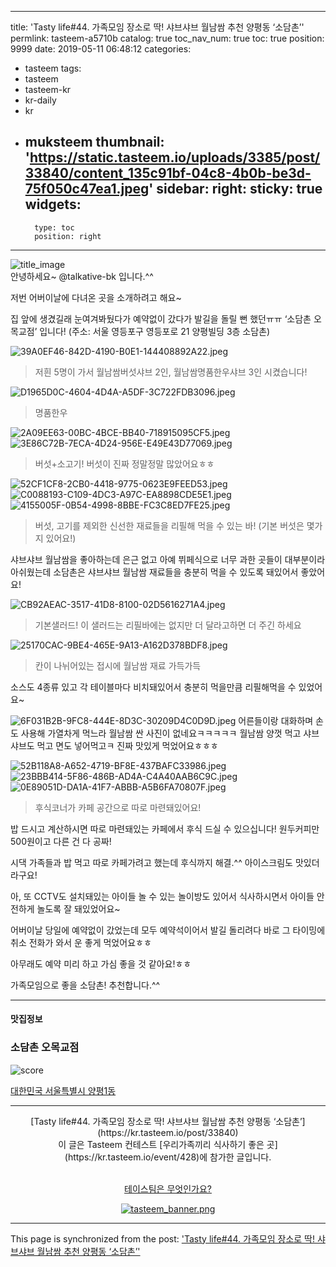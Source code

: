 
---
title: 'Tasty life#44. 가족모임 장소로 딱! 샤브샤브 월남쌈 추천 양평동 ‘소담촌’'
permlink: tasteem-a5710b
catalog: true
toc_nav_num: true
toc: true
position: 9999
date: 2019-05-11 06:48:12
categories:
- tasteem
tags:
- tasteem
- tasteem-kr
- kr-daily
- kr
- muksteem
thumbnail: 'https://static.tasteem.io/uploads/3385/post/33840/content_135c91bf-04c8-4b0b-be3d-75f050c47ea1.jpeg'
sidebar:
    right:
        sticky: true
widgets:
    -
        type: toc
        position: right
---


![title_image](https://static.tasteem.io/uploads/3385/post/33840/content_135c91bf-04c8-4b0b-be3d-75f050c47ea1.jpeg)
<br/>
안녕하세요~ @talkative-bk 입니다.^^

저번 어버이날에 다녀온 곳을 소개하려고 해요~

집 앞에 생겼길래 눈여겨봐뒀다가 예약없이 갔다가
발길을 돌릴 뻔 했던ㅠㅠ ‘소담촌 오목교점’ 입니다!
(주소: 서울 영등포구 영등포로 21 양평빌딩 3층 소담촌)

![39A0EF46-842D-4190-B0E1-144408892A22.jpeg](https://static.tasteem.io/uploads/image/image/171630/4fa0ae46-c140-4665-b8a3-669ac6c1dda6.jpeg)
>저흰 5명이 가서 월남쌈버섯샤브 2인, 월남쌈명품한우샤브 3인 시켰습니다!

![D1965D0C-4604-4D4A-A5DF-3C722FDB3096.jpeg](https://static.tasteem.io/uploads/image/image/171631/4fa0ae46-c140-4665-b8a3-669ac6c1dda6.jpeg)
>명품한우

![2A09EE63-00BC-4BCE-BB40-718915095CF5.jpeg](https://static.tasteem.io/uploads/image/image/171632/4fa0ae46-c140-4665-b8a3-669ac6c1dda6.jpeg)
![3E86C72B-7ECA-4D24-956E-E49E43D77069.jpeg](https://static.tasteem.io/uploads/image/image/171636/4fa0ae46-c140-4665-b8a3-669ac6c1dda6.jpeg)
>버섯+소고기! 버섯이 진짜 정말정말 많았어요ㅎㅎ

![52CF1CF8-2CB0-4418-9775-0623E9FEED53.jpeg](https://static.tasteem.io/uploads/image/image/171628/4fa0ae46-c140-4665-b8a3-669ac6c1dda6.jpeg)
![C0088193-C109-4DC3-A97C-EA8898CDE5E1.jpeg](https://static.tasteem.io/uploads/image/image/171629/4fa0ae46-c140-4665-b8a3-669ac6c1dda6.jpeg)
![4155005F-0B54-4998-8BBE-FC3C8ED7FE25.jpeg](https://static.tasteem.io/uploads/image/image/171633/4fa0ae46-c140-4665-b8a3-669ac6c1dda6.jpeg)
>버섯, 고기를 제외한 신선한 재료들을 리필해 먹을 수 있는 바! (기본 버섯은 몇가지 있어요!)

샤브샤브 월남쌈을 좋아하는데 은근 없고 아예 뷔페식으로 너무 과한 곳들이 대부분이라 아쉬웠는데 소담촌은 샤브샤브 월남쌈 재료들을 충분히 먹을 수 있도록 돼있어서 좋았어요!

![CB92AEAC-3517-41D8-8100-02D5616271A4.jpeg](https://static.tasteem.io/uploads/image/image/171634/4fa0ae46-c140-4665-b8a3-669ac6c1dda6.jpeg)
>기본샐러드! 이 샐러드는 리필바에는 없지만 더 달라고하면 더 주긴 하세요

![25170CAC-9BE4-465E-9A13-A162D378BDF8.jpeg](https://static.tasteem.io/uploads/image/image/171635/4fa0ae46-c140-4665-b8a3-669ac6c1dda6.jpeg)
>칸이 나뉘어있는 접시에 월남쌈 재료 가득가득

소스도 4종류 있고 각 테이블마다 비치돼있어서
충분히 먹을만큼 리필해먹을 수 있었어요~

![6F031B2B-9FC8-444E-8D3C-30209D4C0D9D.jpeg](https://static.tasteem.io/uploads/image/image/171637/4fa0ae46-c140-4665-b8a3-669ac6c1dda6.jpeg)
어른들이랑 대화하며 손도 사용해 가열차게 먹느라
월남쌈 싼 사진이 없네요ㅋㅋㅋㅋㅋ
월남쌈 양껏 먹고 샤브샤브도 먹고 면도 넣어먹고ㅋ
진짜 맛있게 먹었어요ㅎㅎㅎ

![52B118A8-A652-4719-BF8E-437BAFC33986.jpeg](https://static.tasteem.io/uploads/image/image/171638/4fa0ae46-c140-4665-b8a3-669ac6c1dda6.jpeg)
![23BBB414-5F86-486B-AD4A-C4A40AAB6C9C.jpeg](https://static.tasteem.io/uploads/image/image/171639/4fa0ae46-c140-4665-b8a3-669ac6c1dda6.jpeg)
![0E89051D-DA1A-41F7-ABBB-A5B6FA70807F.jpeg](https://static.tasteem.io/uploads/image/image/171640/4fa0ae46-c140-4665-b8a3-669ac6c1dda6.jpeg)
>후식코너가 카페 공간으로 따로 마련돼있어요!

밥 드시고 계산하시면 따로 마련돼있는 카페에서 
후식 드실 수 있으십니다!
원두커피만 500원이고 다른 건 다 공짜!

시댁 가족들과 밥 먹고 따로 카페가려고 했는데
후식까지 해결.^^ 아이스크림도 맛있더라구요!

아, 또 CCTV도 설치돼있는 아이들 놀 수 있는 놀이방도 있어서 식사하시면서 아이들 안전하게 놀도록 잘 돼있었어요~

어버이날 당일에 예약없이 갔었는데
모두 예약석이어서 발길 돌리려다 바로 그 타이밍에 
취소 전화가 와서 운 좋게 먹었어요ㅎㅎ

아무래도 예약 미리 하고 가심 좋을 것 같아요!ㅎㅎ

가족모임으로 좋을 소담촌! 추천합니다.^^

---------------------
#### 맛집정보
### 소담촌 오목교점
![score](https://static.tasteem.io/images/steem/1Crowns.png)

[대한민국 서울특별시 양평1동](https://kr.tasteem.io/post/33840#map)

-----------------------------------------
<center>[Tasty life#44. 가족모임 장소로 딱! 샤브샤브 월남쌈 추천 양평동 ‘소담촌’](https://kr.tasteem.io/post/33840)
<br/>이 글은 Tasteem 컨테스트
 [우리가족끼리 식사하기 좋은 곳](https://kr.tasteem.io/event/428)에 참가한 글입니다.

<br/>[테이스팀은 무엇인가요?](https://kr.tasteem.io/about)

[![tasteem_banner.png](https://static.tasteem.io/images/tasteem_banner_v3.png)](https://kr.tasteem.io)</center>

- - -

This page is synchronized from the post: ['Tasty life#44. 가족모임 장소로 딱! 샤브샤브 월남쌈 추천 양평동 ‘소담촌’'](https://steemit.com/@talkative-bk/tasteem-a5710b)
